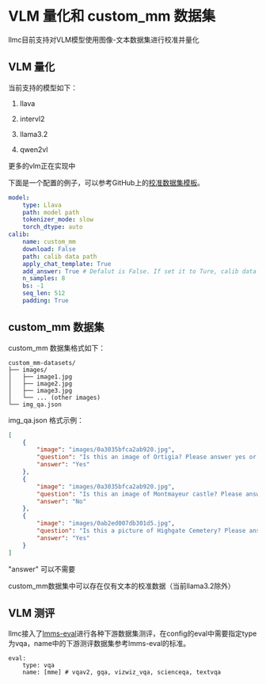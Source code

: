 # VLM 量化和 custom_mm 数据集

llmc目前支持对VLM模型使用图像-文本数据集进行校准并量化

## VLM 量化
当前支持的模型如下：
1. llava

2. intervl2

3. llama3.2

4. qwen2vl

更多的vlm正在实现中

下面是一个配置的例子，可以参考GitHub上的[校准数据集模板](https://github.com/user-attachments/files/18433608/general_custom_data_examples.zip)。

```yaml
model:
    type: Llava
    path: model path
    tokenizer_mode: slow
    torch_dtype: auto
calib:
    name: custom_mm
    download: False
    path: calib data path
    apply_chat_template: True
    add_answer: True # Defalut is False. If set it to Ture, calib data will add answers.
    n_samples: 8
    bs: -1
    seq_len: 512
    padding: True
```

## custom_mm 数据集
custom_mm 数据集格式如下：
```
custom_mm-datasets/
├── images/
│   ├── image1.jpg
│   ├── image2.jpg
│   ├── image3.jpg
│   └── ... (other images)
└── img_qa.json
```

img_qa.json 格式示例：
```json
[
    {
        "image": "images/0a3035bfca2ab920.jpg",
        "question": "Is this an image of Ortigia? Please answer yes or no.",
        "answer": "Yes"
    },
    {
        "image": "images/0a3035bfca2ab920.jpg",
        "question": "Is this an image of Montmayeur castle? Please answer yes or no.",
        "answer": "No"
    },
    {
        "image": "images/0ab2ed007db301d5.jpg",
        "question": "Is this a picture of Highgate Cemetery? Please answer yes or no.",
        "answer": "Yes"
    }
]
```
"answer" 可以不需要

custom_mm数据集中可以存在仅有文本的校准数据（当前llama3.2除外）

## VLM 测评

llmc接入了[lmms-eval](https://github.com/EvolvingLMMs-Lab/lmms-eval)进行各种下游数据集测评，在config的eval中需要指定type为vqa，name中的下游测评数据集参考lmms-eval的标准。

```
eval:
    type: vqa
    name: [mme] # vqav2, gqa, vizwiz_vqa, scienceqa, textvqa
```
